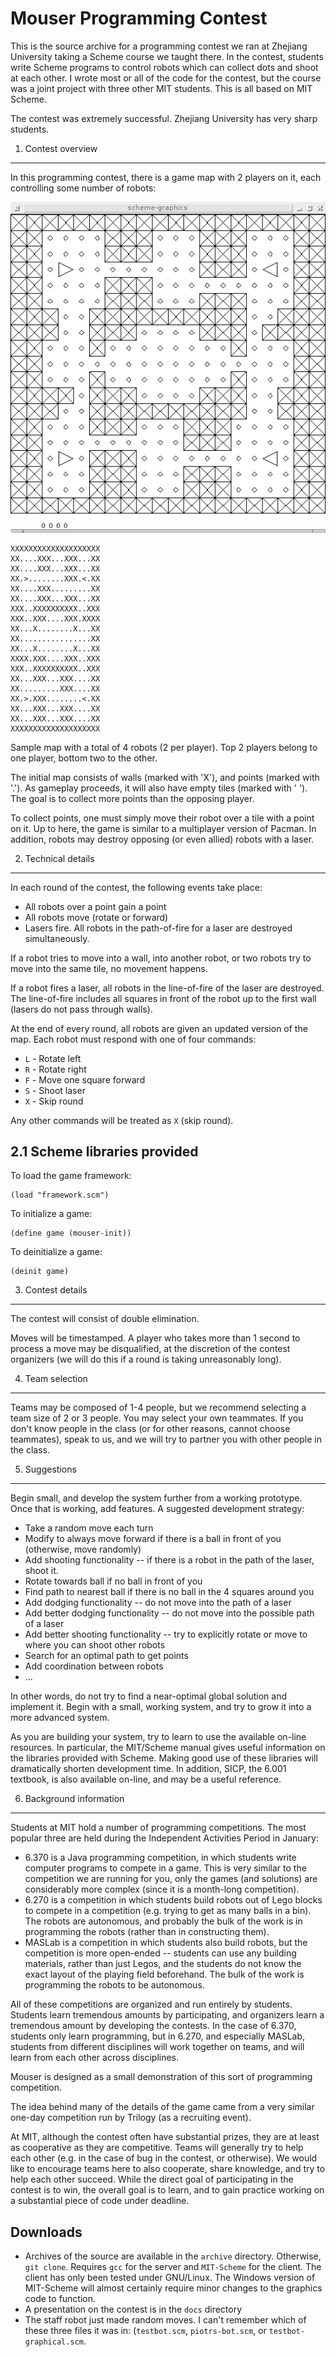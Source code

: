 Mouser Programming Contest
==========================

This is the source archive for a programming contest we ran at
Zhejiang University taking a Scheme course we taught there. In the
contest, students write Scheme programs to control robots which can
collect dots and shoot at each other. I wrote most or all of the code
for the contest, but the course was a joint project with three other
MIT students. This is all based on MIT Scheme.

The contest was extremely successful. Zhejiang University has very
sharp students.

1.  Contest overview
--------------------

In this programming contest, there is a game map with 2 players on it,
each controlling some number of robots:

![Screenshot](mouser.png)

    XXXXXXXXXXXXXXXXXXXX
    XX....XXX...XXX...XX
    XX....XXX...XXX...XX
    XX.>........XXX.<.XX
    XX....XXX.........XX
    XX....XXX...XXX...XX
    XXX..XXXXXXXXXX..XXX
    XXX..XXX....XXX.XXXX
    XX...X........X...XX
    XX................XX
    XX...X........X...XX
    XXXX.XXX....XXX..XXX
    XXX..XXXXXXXXXX..XXX
    XX...XXX...XXX....XX
    XX.........XXX....XX
    XX.>.XXX........<.XX
    XX...XXX...XXX....XX
    XX...XXX...XXX....XX
    XXXXXXXXXXXXXXXXXXXX

Sample map with a total of 4 robots (2 per player). Top 2 players
belong to one player, bottom two to the other.

The initial map consists of walls (marked with 'X'), and points
(marked with '.'). As gameplay proceeds, it will also have empty tiles
(marked with ' '). The goal is to collect more points than the
opposing player.

To collect points, one must simply move their robot over a tile with a
point on it. Up to here, the game is similar to a multiplayer version
of Pacman. In addition, robots may destroy opposing (or even allied)
robots with a laser.

2. Technical details
--------------------
		       
In each round of the contest, the following events take place: 

* All robots over a point gain a point
* All robots move (rotate or forward)
* Lasers fire. All robots in the path-of-fire for a laser are
  destroyed simultaneously.

If a robot tries to move into a wall, into another robot, or two
robots try to move into the same tile, no movement happens. 

If a robot fires a laser, all robots in the line-of-fire of the laser
are destroyed. The line-of-fire includes all squares in front of the
robot up to the first wall (lasers do not pass through walls). 

At the end of every round, all robots are given an updated version of
the map. Each robot must respond with one of four commands:

* `L` - Rotate left
* `R` - Rotate right
* `F` - Move one square forward
* `S` - Shoot laser
* `X` - Skip round

Any other commands will be treated as `X` (skip round). 

2.1 Scheme libraries provided
-------------

To load the game framework: 

    (load "framework.scm")

To initialize a game:

    (define game (mouser-init))

To deinitialize a game: 

    (deinit game)

3. Contest details
-----------

The contest will consist of double elimination. 

Moves will be timestamped. A player who takes more than 1 second to
process a move may be disqualified, at the discretion of the contest
organizers (we will do this if a round is taking unreasonably long).

4. Team selection
-----------

Teams may be composed of 1-4 people, but we recommend selecting a team
size of 2 or 3 people. You may select your own teammates. If you don't
know people in the class (or for other reasons, cannot choose
teammates), speak to us, and we will try to partner you with other
people in the class.

5. Suggestions
-----------

Begin small, and develop the system further from a working
prototype. Once that is working, add features. A suggested development
strategy:

* Take a random move each turn
* Modify to always move forward if there is a ball in front of you
  (otherwise, move randomly)
* Add shooting functionality -- if there is a robot in the path of the
  laser, shoot it.
* Rotate towards ball if no ball in front of you
* Find path to nearest ball if there is no ball in the 4 squares
  around you
* Add dodging functionality -- do not move into the path of a laser
* Add better dodging functionality -- do not move into the possible 
  path of a laser
* Add better shooting functionality -- try to explicitly rotate or
  move to where you can shoot other robots
* Search for an optimal path to get points
* Add coordination between robots
* ...

In other words, do not try to find a near-optimal global solution and
implement it. Begin with a small, working system, and try to grow it
into a more advanced system. 

As you are building your system, try to learn to use the available
on-line resources. In particular, the MIT/Scheme manual gives useful
information on the libraries provided with Scheme. Making good use of
these libraries will dramatically shorten development time. In
addition, SICP, the 6.001 textbook, is also available on-line, and may
be a useful reference. 

6. Background information
-----------

Students at MIT hold a number of programming competitions. The most
popular three are held during the Independent Activities Period in
January:

* 6.370 is a Java programming competition, in which students write
  computer programs to compete in a game. This is very similar to the
  competition we are running for you, only the games (and solutions)
  are considerably more complex (since it is a month-long
  competition).
* 6.270 is a competition in which students build robots out of Lego
  blocks to compete in a competition (e.g. trying to get as many balls
  in a bin). The robots are autonomous, and probably the bulk of the
  work is in programming the robots (rather than in constructing
  them).
* MASLab is a competition in which students also build robots, but the
  competition is more open-ended -- students can use any building
  materials, rather than just Legos, and the students do not know the
  exact layout of the playing field beforehand. The bulk of the work
  is programming the robots to be autonomous.

All of these competitions are organized and run entirely by
students. Students learn tremendous amounts by participating, and
organizers learn a tremendous amount by developing the contests. In
the case of 6.370, students only learn programming, but in 6.270, and
especially MASLab, students from different disciplines will work
together on teams, and will learn from each other across disciplines.

Mouser is designed as a small demonstration of this sort of
programming competition.

The idea behind many of the details of the game came from a very
similar one-day competition run by Trilogy (as a recruiting event).

At MIT, although the contest often have substantial prizes, they are
at least as cooperative as they are competitive. Teams will generally
try to help each other (e.g. in the case of bug in the contest, or
otherwise). We would like to encourage teams here to also cooperate,
share knowledge, and try to help each other succeed. While the direct
goal of participating in the contest is to win, the overall goal is to
learn, and to gain practice working on a substantial piece of code
under deadline.

Downloads 
-----------

* Archives of the source are available in the `archive`
  directory. Otherwise, `git clone`. Requires `gcc` for the server and
  `MIT-Scheme` for the client. The client has only been tested under
  GNU/Linux. The Windows version of MIT-Scheme will almost certainly
  require minor changes to the graphics code to function.
* A presentation on the contest is in the `docs` directory
* The staff robot just made random moves. I can't remember which of
  these three files it was in: (`testbot.scm`, `piotrs-bot.scm`, or
  `testbot-graphical.scm`.
